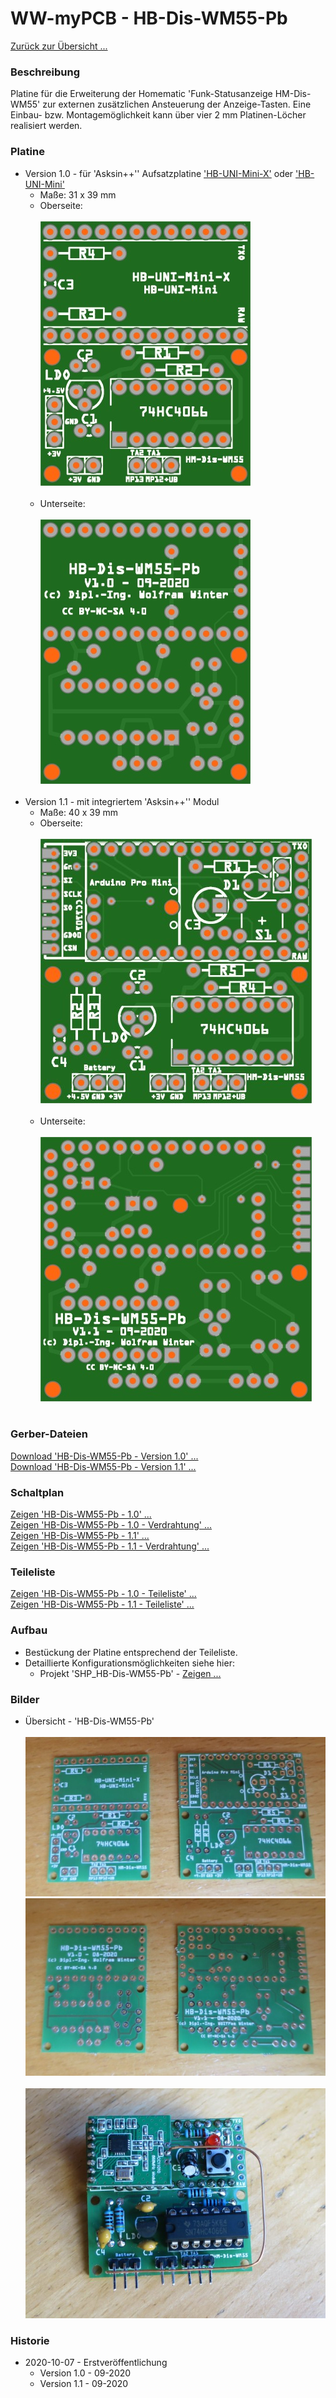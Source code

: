 # WW-myPCB - HB-Dis-WM55-Pb

[Zurück zur Übersicht ...](../README.md)

### Beschreibung
Platine für die Erweiterung der Homematic 'Funk-Statusanzeige HM-Dis-WM55' zur externen zusätzlichen Ansteuerung der Anzeige-Tasten. Eine Einbau- bzw. Montagemöglichkeit kann über vier 2 mm Platinen-Löcher realisiert werden.

### Platine
- Version 1.0 - für 'Asksin++'' Aufsatzplatine ['HB-UNI-Mini-X'](https://github.com/wolwin/WW-myPCB/blob/master/PCB_HB-UNI-Mini-X/README.md) oder ['HB-UNI-Mini'](https://github.com/ronnythomas/HB-Mini)
  - Maße: 31 x 39 mm
  - Oberseite:
    <br><br>
    ![WW-myPCB - HB-Dis-WM55-Pb - 1.0 - Top](./img/PCB_HB-Dis-WM55-Pb_1.0_Top.jpg "HB-Dis-WM55-Pb - 1.0 - Oberseite")
    <br><br>
  - Unterseite:
    <br><br>
    ![WW-myPCB - HB-Dis-WM55-Pb - 1.0 - Bottom](./img/PCB_HB-Dis-WM55-Pb_1.0_Bottom.jpg "HB-Dis-WM55-Pb - 1.0 - Unterseite")
    <br><br>
- Version 1.1 - mit integriertem 'Asksin++'' Modul
  - Maße: 40 x 39 mm
  - Oberseite:
    <br><br>
    ![WW-myPCB - HB-Dis-WM55-Pb - 1.1 - Top](./img/PCB_HB-Dis-WM55-Pb_1.1_Top.jpg "HB-Dis-WM55-Pb - 1.1 - Oberseite")
    <br><br>
  - Unterseite:
    <br><br>
    ![WW-myPCB - HB-Dis-WM55-Pb - 1.1 - Bottom](./img/PCB_HB-Dis-WM55-Pb_1.1_Bottom.jpg "HB-Dis-WM55-Pb - 1.1 - Unterseite")
<br><br>

### Gerber-Dateien
[Download 'HB-Dis-WM55-Pb - Version 1.0' ...](./bin/Gerber_HB-Dis-WM55-Pb_1.0.zip)
<br>
[Download 'HB-Dis-WM55-Pb - Version 1.1' ...](./bin/Gerber_HB-Dis-WM55-Pb_1.1.zip)

### Schaltplan
[Zeigen 'HB-Dis-WM55-Pb - 1.0' ...](./bin/HB-Dis-WM55-Pb_1.0.pdf)
<br>
[Zeigen 'HB-Dis-WM55-Pb - 1.0 - Verdrahtung' ...](./bin/HB-Dis-WM55-Pb_1.0_Verdrahtung.pdf)
<br>
[Zeigen 'HB-Dis-WM55-Pb - 1.1' ...](./bin/HB-Dis-WM55-Pb_1.1.pdf)
<br>
[Zeigen 'HB-Dis-WM55-Pb - 1.1 - Verdrahtung' ...](./bin/HB-Dis-WM55-Pb_1.1_Verdrahtung.pdf)

### Teileliste
[Zeigen 'HB-Dis-WM55-Pb - 1.0 - Teileliste' ...](./bin/HB-Dis-WM55-Pb_1.0_Teileliste.txt)
<br>
[Zeigen 'HB-Dis-WM55-Pb - 1.1 - Teileliste' ...](./bin/HB-Dis-WM55-Pb_1.1_Teileliste.txt)

### Aufbau
- Bestückung der Platine entsprechend der Teileliste.
- Detaillierte Konfigurationsmöglichkeiten siehe hier:
    - Projekt 'SHP_HB-Dis-WM55-Pb' - [Zeigen ...](https://github.com/wolwin/WW-mySHP/blob/master/SHP_HB-Dis-WM55-Pb/README.md)

### Bilder
- Übersicht - 'HB-Dis-WM55-Pb' <br><br>
![WW-myPCB - HB-Dis-WM55-Pb](./img/PCB_HB-Dis-WM55-Pb_Top.jpg "HB-Dis-WM55-Pb 1.0 und 1.1 - Oberseite")
![WW-myPCB - HB-Dis-WM55-Pb](./img/PCB_HB-Dis-WM55-Pb_Bottom.jpg "HB-Dis-WM55-Pb 1.0 und 1.1 - Unterseite")
<br><br>
![WW-myPCB - HB-Dis-WM55-Pb](./img/PCB_HB-Dis-WM55-Pb_1.1.jpg "HB-Dis-WM55-Pb 1.1")

### Historie
- 2020-10-07 - Erstveröffentlichung
  - Version 1.0 - 09-2020
  - Version 1.1 - 09-2020

